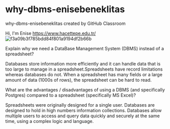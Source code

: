 # why-dbms-enisebeneklitas
why-dbms-enisebeneklitas created by GitHub Classroom

Hi, I'm Enise
https://www.hacettepe.edu.tr/
![f3a09b3f785bdd84f801a9194df2b66b](https://user-images.githubusercontent.com/92017562/136166372-5ef6ac15-44cc-484d-8e53-87b0ead658a2.png)

Explain why we need a DataBase Management System (DBMS) instead of a spreadsheet?

Databases store information more efficiently and it can handle data that is too large to manage in a spreadsheet.Spreadsheets have record limitations whereas databases do not. When a spreadsheet has many fields or a large amount of data (1000s of rows), the spreadsheet can be hard to read.

What are the advantages / disadvantages of using a DBMS (and specifically Postgres) compared to a spreadsheet (specifically MS Excel)?

Spreadsheets were originally designed for a single user. Databases are designed to hold  in high numbers information collections. Databases allow multiple users to access and query data quickly and securely at the same time, using a complex logic and language.
